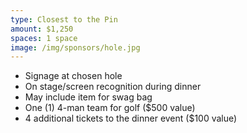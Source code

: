 ```yaml
---
type: Closest to the Pin
amount: $1,250
spaces: 1 space
image: /img/sponsors/hole.jpg
---
```


* Signage at chosen hole
* On stage/screen recognition during dinner
* May include item for swag bag
* One (1) 4-man team for golf ($500 value)
* 4 additional tickets to the dinner event ($100 value)